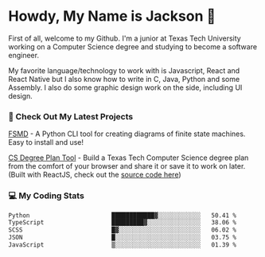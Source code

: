 # Howdy, My Name is Jackson 🤠

First of all, welcome to my Github. I'm a junior at Texas Tech University working on a Computer Science degree and studying to become a software engineer.

My favorite language/technology to work with is Javascript, React and React Native but I also know how to write in C, Java, Python and some Assembly. 
I also do some graphic design work on the side, including UI design.

### 🔨 Check Out My Latest Projects
[FSMD](https://github.com/jaxcksn/FSMD) - A Python CLI tool for creating diagrams of finite state machines. Easy to install and use!

[CS Degree Plan Tool](https://csplan.jaxcksn.dev/) - Build a Texas Tech Computer Science degree plan from the comfort of your browser and share it or save it to work on later. (Built with ReactJS, check out the [source code here](https://github.com/jaxcksn/CompSciDegreePlan))

<!---
jaxcksn/jaxcksn is a ✨ special ✨ repository because its `README.md` (this file) appears on your GitHub profile.
You can click the Preview link to take a look at your changes.
--->

### 💻 My Coding Stats
<!--START_SECTION:waka-->

```txt
Python                       ████████████▓░░░░░░░░░░░░   50.41 %
TypeScript                   █████████▓░░░░░░░░░░░░░░░   38.06 %
SCSS                         █▓░░░░░░░░░░░░░░░░░░░░░░░   06.02 %
JSON                         █░░░░░░░░░░░░░░░░░░░░░░░░   03.75 %
JavaScript                   ▒░░░░░░░░░░░░░░░░░░░░░░░░   01.39 %
```

<!--END_SECTION:waka-->
